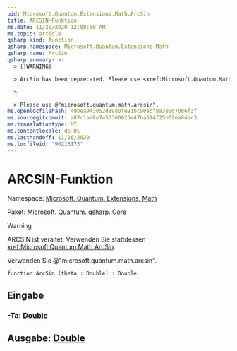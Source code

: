```yaml
---
uid: Microsoft.Quantum.Extensions.Math.ArcSin
title: ARCSIN-Funktion
ms.date: 11/25/2020 12:00:00 AM
ms.topic: article
qsharp.kind: function
qsharp.namespace: Microsoft.Quantum.Extensions.Math
qsharp.name: ArcSin
qsharp.summary: >-
  > [!WARNING]

  > ArcSin has been deprecated. Please use <xref:Microsoft.Quantum.Math.ArcSin> instead.

  >

  > Please use @"microsoft.quantum.math.arcsin".
ms.openlocfilehash: 49bea943852d8980fe91bc90adf8a3e6d7086f3f
ms.sourcegitcommit: a87c1aa8e7453360025e47ba614f25b02ea84ec3
ms.translationtype: MT
ms.contentlocale: de-DE
ms.lasthandoff: 11/26/2020
ms.locfileid: "96213173"
---
```

# <a name="arcsin-function"></a>ARCSIN-Funktion

Namespace: [Microsoft. Quantum. Extensions. Math](xref:Microsoft.Quantum.Extensions.Math)

Paket: [Microsoft. Quantum. qsharp. Core](https://nuget.org/packages/Microsoft.Quantum.QSharp.Core)


> [!WARNING]
> ARCSIN ist veraltet. Verwenden Sie stattdessen <xref:Microsoft.Quantum.Math.ArcSin>.
>
> Verwenden Sie @"microsoft.quantum.math.arcsin".



```qsharp
function ArcSin (theta : Double) : Double
```


## <a name="input"></a>Eingabe

### <a name="theta--double"></a>-Ta: [Double](xref:microsoft.quantum.lang-ref.double)





## <a name="output--double"></a>Ausgabe: [Double](xref:microsoft.quantum.lang-ref.double)

